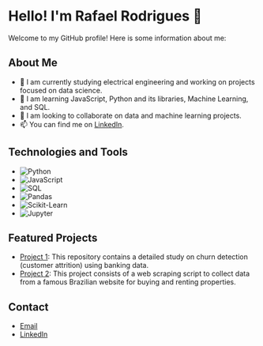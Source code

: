 # Hello! I'm Rafael Rodrigues 👋

Welcome to my GitHub profile! Here is some information about me:

## About Me
- 🔭 I am currently studying electrical engineering and working on projects focused on data science.
- 🌱 I am learning JavaScript, Python and its libraries, Machine Learning, and SQL.
- 👯 I am looking to collaborate on data and machine learning projects.
- 📫 You can find me on [LinkedIn](https://www.linkedin.com/in/rafael-rodrigues-379112278/).

## Technologies and Tools
- ![Python](https://img.shields.io/badge/-Python-333333?style=flat&logo=python)
- ![JavaScript](https://img.shields.io/badge/-JavaScript-333333?style=flat&logo=javascript)
- ![SQL](https://img.shields.io/badge/-SQL-333333?style=flat&logo=postgresql)
- ![Pandas](https://img.shields.io/badge/-Pandas-333333?style=flat&logo=pandas)
- ![Scikit-Learn](https://img.shields.io/badge/-Scikit--Learn-333333?style=flat&logo=scikit-learn)
- ![Jupyter](https://img.shields.io/badge/-Jupyter-333333?style=flat&logo=jupyter)

## Featured Projects
- [Project 1](https://github.com/username/ML---Churn-Beta-Bank): This repository contains a detailed study on churn detection (customer attrition) using banking data.
- [Project 2](link_to_project): This project consists of a web scraping script to collect data from a famous Brazilian website for buying and renting properties.

## Contact
- [Email](mailto:rafael.or@gmail.com)
- [LinkedIn](https://www.linkedin.com/in/rafael-rodrigues-379112278/)
